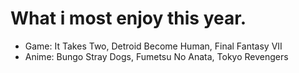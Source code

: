 # What i most enjoy this year.
- Game: It Takes Two, Detroid Become Human, Final Fantasy VII
- Anime: Bungo Stray Dogs, Fumetsu No Anata, Tokyo Revengers
